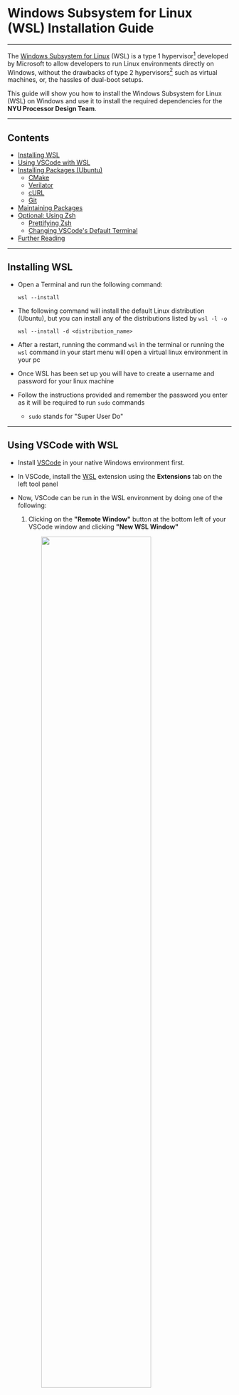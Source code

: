 # Windows Subsystem for Linux (WSL) Installation Guide

---

The [Windows Subsystem for Linux](https://learn.microsoft.com/en-us/windows/wsl/about)
(WSL) is a type 1 hypervisor[^hypervisor] developed by Microsoft to allow
developers to run Linux environments directly on Windows, without the drawbacks of type 2 hypervisors[^hypervisor] such as virtual machines, or, the
hassles of dual-boot setups.

This guide will show you how to install the Windows Subsystem for Linux (WSL) 
on Windows and use it to install the required dependencies for the **NYU 
Processor Design Team**.

---

## Contents
- [Installing WSL](#installing-wsl)
- [Using VSCode with WSL](#using-vscode-with-wsl)
- [Installing Packages (Ubuntu)](#installing-packages-ubuntu)
  - [CMake](#cmake)
  - [Verilator](#verilator)
  - [cURL](#curl)
  - [Git](#git)
- [Maintaining Packages](#maintaining-packages)
- [Optional: Using Zsh](#optional-using-zsh)
  - [Prettifying Zsh](#prettifying-zsh)
  - [Changing VSCode's Default Terminal](#changing-vscodes-default-terminal)
- [Further Reading](#further-reading)

---

## Installing WSL

- Open a Terminal and run the following command:
  ```console
  wsl --install
  ```

- The following command will install the default Linux distribution (Ubuntu),
  but you can install any of the distributions listed by `wsl -l -o`
  ```console
  wsl --install -d <distribution_name>
  ```

- After a restart, running the command `wsl` in the terminal or running the 
  `wsl` command in your start menu will open a virtual linux environment in 
  your pc

- Once WSL has been set up you will have to create a username and password for
   your linux machine
   
- Follow the instructions provided and remember the password you enter as it 
  will be required to run `sudo` commands
  - `sudo` stands for "Super User Do"

---

## Using VSCode with WSL
- Install [VSCode](https://code.visualstudio.com/) in your native Windows
  environment first.

- In VSCode, install the [WSL](https://marketplace.visualstudio.com/items?itemName=ms-vscode-remote.remote-wsl) 
  extension using the **Extensions** tab on the left tool panel

- Now, VSCode can be run in the WSL environment by doing one of the following:
  1. Clicking on the **"Remote Window"** button at the bottom left of your 
     VSCode window and clicking **"New WSL Window"**
<img src="/images/wsl/code1.png" width="70%" style="margin-left: auto; margin-right: auto; display: block;"/>
  2. Pressing <kbd>F1</kbd> or <kbd>Control</kbd>+<kbd>Shift</kbd>+<kbd>P</kbd>
     to open the command palette and selecting ```WSL: New WSL Window```

---

## Upgrading the Ubuntu Version
By default, WSL only has [LTS](https://wiki.ubuntu.com/LTS) (Long-term support) versions available. This doesn't work for us because we want to use more up to date packages that are only available in more recent versions.

- If the second sed command fails, you might want to open `sources.list` and see a line like this `deb http://archive.ubuntu.com/ubuntu/ jammy main restricted`. If instead of jammy, it says `focal` or 

Before you begin, open `sources.list`, and find a line like `deb 
http://archive.ubuntu.com/ubuntu/ jammy main restricted`. If instead of `jammy`, 
you see `focal` or `bionic`, switch `jammy` to `focal` or `bionic` in the commands
below.
  ```console
  cat /etc/apt/sources.list
  ```

- The first step is to switch from the LTS branch to the normal Ubuntu branch
  ```console
  sudo sed 's/lts/normal/g' /etc/update-manager/release-upgrades
  ```
- Next, the package sources need to be pointed to lunar instead of jammy.
  ```console
  sudo sed -i 's/jammy/lunar/g' /etc/apt/sources.list
  ```
- Once the sources are updated, the existing packages must be upgraded to the new version. This can take several minutes to complete.
  ```
  sudo apt update
  sudo apt upgrade
  sudo apt dist-upgrade
  ```

### Troubleshooting


## Installing Packages (Ubuntu)
- The installation command for Ubuntu is
  ```console
  sudo apt install <package name>
  ```
  - This will search for the specified package in the APT registry
    and install it in your system.
  - You can list multiple package names in one command, for example:
    ```console
    sudo apt install verilator clang-format
    ```

### CMake
Unfortunately, APT doesn't have the latest version of CMake, so we must use
this alternative[^cmake].
- #### Uninstall existing CMake Versions
  ```console
  sudo apt remove --purge --auto-remove cmake
  ```
- #### Preparing for Installation
  ```console
  sudo apt update && \
  sudo apt install -y software-properties-common lsb-release && \
  sudo apt clean all
  ```
- #### Obtain a copy of kitware's signing key
  ```console
  wget -O - https://apt.kitware.com/keys/kitware-archive-latest.asc 2>/dev/null | gpg --dearmor - | sudo tee /etc/apt/trusted.gpg.d/kitware.gpg >/dev/null
  ```
- #### Add kitware's reposity to sources list
  ```console
  sudo apt-add-repository "deb https://apt.kitware.com/ubuntu/ $(lsb_release -cs) main"
  ```
- #### Optionally, installing kitware-archive keyring package to keep Kitware's keyring up to date
  ```console 
  sudo apt update
  sudo apt install kitware-archive-keyring
  sudo rm /etc/apt/trusted.gpg.d/kitware.gpg
  ```
- #### If running `sudo apt update` gets the following error:
  ```console
  Err:7 https://apt.kitware.com/ubuntu bionic InRelease
  The following signatures couldn't be verified because the public key is not available: NO_PUBKEY 6AF7F09730B3F0A4
  Fetched 11.0 kB in 1s (7552 B/s)
  ```
  Copy the public key `6AF7F09730B3F0A4` and run this command:
  ```console
  sudo apt-key adv --keyserver keyserver.ubuntu.com --recv-keys 6AF7F09730B3F0A4
  ```
- #### Finally, update and install the `cmake` package
  ```console
  sudo apt update
  sudo apt install cmake
  ```
### Verilator  
```console
sudo apt install verilator
```
### cURL
```console
sudo apt install curl
```
### Git
```console
sudo apt install git
```
- Then follow the [Getting Started With Git](../notebooks/02_git.md) tutorial
  to configure git

---

## Maintaining Packages
- To update APT and package definitions, run the following
  ```console
  sudo apt update
  ```
  - `update` fetches the latest information of the installed packages

- Upgrade everything
  ```console
  sudo apt upgrade -y
  ```
  - `upgrade` will upgrade them if newer versions have been released
  - the `-y` flag simply tells APT that it has permission to upgrade everything
    and doesn't have to ask you to say "yes" to each upgrade

- Uninstall a packages
  ```console
  sudo apt remove <package name>
  ```

---

## Optional: Using Zsh
- Ubuntu's default shell is the Bourne-again shell (Bash)

- Z-shell (Zsh) is a Unix shell built on top of BASH

- Zsh includes more features and is the default shell on other popular Linux
  distros such as Arch Linux

- To replace Bash as Ubuntu's default shell, first install zsh:
  ```console
  sudo apt install zsh
  ```

- Change login shell to Zsh
  ```console
  chsh -s $(which zsh)
  ```
  - [`chsh`](https://linux.die.net/man/1/chsh) changes your login shell
  - The `-s` flag specifies the login shell
  - The `$()` syntax tells the shell to interpret everything between the 
    parentheses as a command
  - `which` identifies the location for various executables and prints the full
    path of the executables; in this case, we want the path for `zsh`

- Log out and log back in for the change to take effect

### Prettifying Zsh
- The default Zsh appearance is, for the lack of better words, hideous, 
  unpleasant, and unsightly

- To fix this, many open-source frameworks have been created to create themes
  for Zsh terminals

- [Oh My Zsh](https://ohmyz.sh/) is the most popular Zsh theme framework
  - **Sidetrack:** [Fun story](https://medium.com/free-code-camp/d-oh-my-zsh-af99ca54212c) 
    about the ideation of Oh my Zsh, written by the creator, Robby Russel

- Not only does it make Zsh much more pleasant to look at, it also provides
  useful and important information such as your current working directory,
  git branch, git status, etc.

- To install Oh My Zsh, use the following command
  ```console
  sh -c "$(curl -fsSL https://raw.githubusercontent.com/ohmyzsh/ohmyzsh/master/tools/install.sh)"
  ```

- To change the theme of your terminal, you can run the command `nano ~/.zshrc`
  and change the line `ZHS_THEME="robbyrussell"` to any of the available themes listed [here](https://github.com/ohmyzsh/ohmyzsh/wiki/Themes)
  - The `.zshrc` file is a special run-command file that contains configurations 
    for your zsh terminal session
  - It exists on your home directory as a hidden file, hence the `~` and `.` beginning
  - It is executed when you log in

### Changing VSCode's Default Terminal
- To change VSCode's default terminal, press <kbd>F1</kbd> or <kbd>Control</kbd>+
<kbd>Shift</kbd>+<kbd>P</kbd> to open up the command palette 

- Search for `Terminal: Select Default Shell` and select `zsh`

- Now every time you open a terminal in WSL, VSCode will open a zsh terminal

---

## Further Reading
- Microsoft's [excellent documentation](https://learn.microsoft.com/en-us/windows/wsl/)
  for WSL

- VSCode's [excellent documentation](https://code.visualstudio.com/docs/remote/wsl)
  on developing in WSL

- Ubuntu's [documentation](https://ubuntu.com/wsl) about Ubuntu on WSL

- TroubleChute's [documentation](https://hub.tcno.co/linux/tips/update-23-04/) on how to update Ubuntu from one release to another.
---

[^hypervisor]: A [hypervisor](https://www.vmware.com/topics/glossary/content/hypervisor.html?resource=cat-1299087558#cat-1299087558) 
is software that runs and monitors virtual machines   

[^cmake]: Summarized from [this Stack Exchange question](https://askubuntu.com/questions/355565/how-do-i-install-the-latest-version-of-cmake-from-the-command-line)